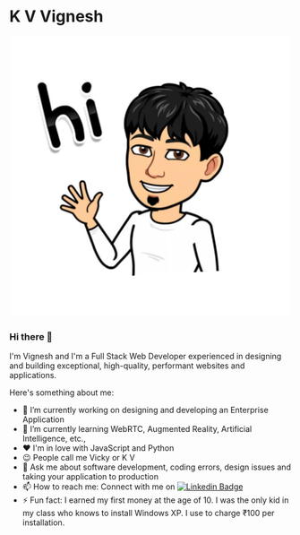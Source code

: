 # K V Vignesh 
<p align="center"><img src="assets/bitmoji.jpg" width="500" /> </p>

### Hi there 👋 

I'm Vignesh and I'm a Full Stack Web Developer experienced in designing and building exceptional, high-quality, performant websites and applications.

Here's something about me:

- 🔭 I’m currently working on designing and developing an Enterprise Application
- 🌱 I’m currently learning WebRTC, Augmented Reality, Artificial Intelligence, etc.,
- ❤️ I'm in love with JavaScript and Python
- 😉 People call me Vicky or K V
- 💬 Ask me about software development, coding errors, design issues and taking your application to production
- 📫 How to reach me: Connect with me on [![Linkedin Badge](https://img.shields.io/badge/-LinkedIn-blue?style=flat-square&logo=Linkedin&logoColor=white&link=https://www.linkedin.com/in/vigneshkundhanam/)](https://www.linkedin.com/in/vigneshkundhanam/)
- ⚡ Fun fact: I earned my first money at the age of 10. I was the only kid in my class who knows to install Windows XP. I use to charge ₹100 per installation.
